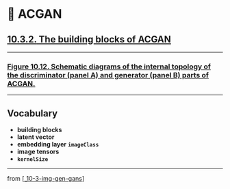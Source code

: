 # 🦋 ACGAN

## [**10.3.2.** The building blocks of ACGAN](https://livebook.manning.com/book/deep-learning-with-javascript/chapter-10/147)

---

### [**Figure 10.12.** Schematic diagrams of the internal topology of the discriminator (panel A) and generator (panel B) parts of ACGAN.](https://livebook.manning.com/book/deep-learning-with-javascript/chapter-10/ch10fig12)

---

## **Vocabulary**

- **building blocks**
- **latent vector**
- **embedding layer**
  **`imageClass`**
- **image tensors**
- **`kernelSize`**

---

from [[_10-3-img-gen-gans]]

[//begin]: # "Autogenerated link references for markdown compatibility"
[_10-3-img-gen-gans]: _10-3-img-gen-gans.md "🦋 Img Gen GANs"
[//end]: # "Autogenerated link references"
